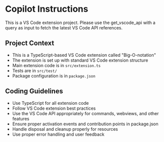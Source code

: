 # Copilot Instructions

<!-- Use this file to provide workspace-specific custom instructions to Copilot. For more details, visit https://code.visualstudio.com/docs/copilot/copilot-customization#_use-a-githubcopilotinstructionsmd-file -->

This is a VS Code extension project. Please use the get_vscode_api with a query as input to fetch the latest VS Code API references.

## Project Context

- This is a TypeScript-based VS Code extension called "Big-O-notation"
- The extension is set up with standard VS Code extension structure
- Main extension code is in `src/extension.ts`
- Tests are in `src/test/`
- Package configuration is in `package.json`

## Coding Guidelines

- Use TypeScript for all extension code
- Follow VS Code extension best practices
- Use the VS Code API appropriately for commands, webviews, and other features
- Ensure proper activation events and contribution points in package.json
- Handle disposal and cleanup properly for resources
- Use proper error handling and user feedback
